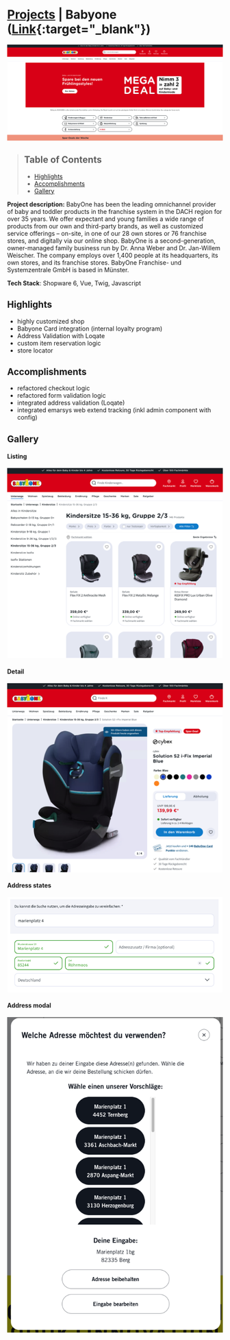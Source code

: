 # [Projects](/portfolio/) | Babyone ([Link](https://www.babyone.de/){:target="_blank"})
<a href="../images/babyone/home.png" class="glightbox">
<img src="../images/babyone/home.png"/>
</a>

>## Table of Contents
>- [Highlights](#highlights)
>- [Accomplishments](#accomplishments)
>- [Gallery](#gallery)

**Project description:** BabyOne has been the leading omnichannel provider of baby and toddler products in the franchise system in the DACH region for over 35 years. We offer expectant and young families a wide range of products from our own and third-party brands, as well as customized service offerings – on-site, in one of our 28 own stores or 76 franchise stores, and digitally via our online shop. BabyOne is a second-generation, owner-managed family business run by Dr. Anna Weber and Dr. Jan-Willem Weischer. The company employs over 1,400 people at its headquarters, its own stores, and its franchise stores. BabyOne Franchise- und Systemzentrale GmbH is based in Münster.

**Tech Stack**: Shopware 6, Vue, Twig, Javascript

## Highlights
- highly customized shop
- Babyone Card integration (internal loyalty program)
- Address Validation with Loqate
- custom item reservation logic
- store locator

## Accomplishments
- refactored checkout logic
- refactored form validation logic
- integrated address validation (Loqate)
- integrated emarsys web extend tracking (inkl admin component with config)

## Gallery
#### Listing
<a href="../images/babyone/listing.png" class="glightbox" data-description="Listing">
<img src="../images/babyone/listing.png"/>
</a>

#### Detail
<a href="../images/babyone/detail.png" class="glightbox" data-description="Detail">
<img src="../images/babyone/detail.png"/>
</a>

#### Address states
<a href="../images/babyone/address.png" class="glightbox" data-description="Address states">
<img src="../images/babyone/address.png"/>
</a>

#### Address modal
<a href="../images/babyone/address-modal.png" class="glightbox" data-description="Address modal">
<img src="../images/babyone/address-modal.png"/>
</a>